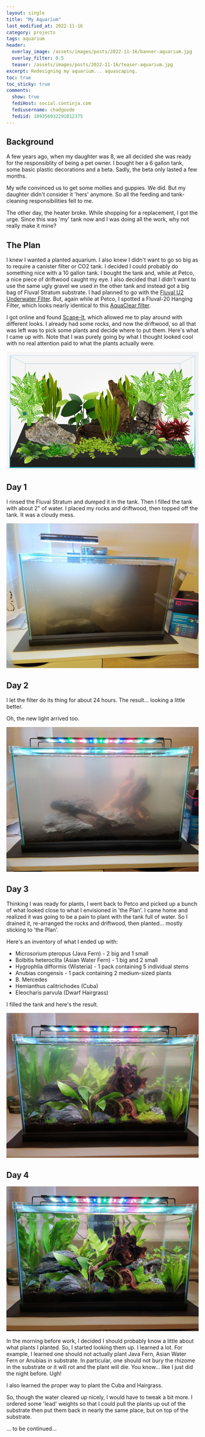 ```yaml
---
layout: single
title: "My Aquarium"
last_modified_at: 2022-11-16
category: projects
tags: aquarium
header:
  overlay_image: /assets/images/posts/2022-11-16/banner-aquarium.jpg
  overlay_filter: 0.5
  teaser: /assets/images/posts/2022-11-16/teaser-aquarium.jpg
excerpt: Redesigning my aquarium... aquascaping.
toc: true
toc_sticky: true
comments:
  show: true
  fediHost: social.continja.com
  fediusername: chadgoode
  fediid: 109356932291012375
---
```

## Background

A few years ago, when my daughter was 8, we all decided she was ready for the responsiblity of being a pet owner. I bought her a 6 gallon tank, some basic plastic decorations and a beta. Sadly, the beta only lasted a few months. 

My wife convinced us to get some mollies and guppies. We did. But my daughter didn't consider it 'hers' anymore. So all the feeding and tank-cleaning responsibilities fell to me.

The other day, the heater broke. While shopping for a replacement, I got the urge. Since this was 'my' tank now and I was doing all the work, why not really make it mine? 

## The Plan

I knew I wanted a planted aquarium. I also knew I didn't want to go so big as to require a canister filter or CO2 tank. I decided I could probably do something nice with a 10 gallon tank. I bought the tank and, while at Petco, a nice piece of driftwood caught my eye. I also decided that I didn't want to use the same ugly gravel we used in the other tank and instead got a big bag of Fluval Stratum substrate. I had planned to go with the [Fluval U2 Underwater Filter](https://www.amazon.com/Fluval-A470-U2-Underwater-Filter/dp/B001Q1HPGE). But, again while at Petco, I spotted a Fluval-20 Hanging Filter, which looks nearly identical to this [AquaClear filter](https://www.amazon.com/AquaClear-Power-Filter-20-Gallon-Aquariums/dp/B000260FVG).

I got online and found [Scape-It](https://scape-it.io/), which allowed me to play around with different looks. I already had some rocks, and now the driftwood, so all that was left was to pick some plants and decide where to put them. Here's what I came up with. Note that I was purely going by what I thought looked cool with no real attention paid to what the plants actually were.

<span style="align: center">![Aquascape Plan](/assets/images/posts/2022-11-16/aquarium_plan.png)</span>

## Day 1

I rinsed the Fluval Stratum and dumped it in the tank. Then I filled the tank with about 2" of water. I placed my rocks and driftwood, then topped off the tank. It was a cloudy mess.

<span style="align: center">![Aquarium - Day 1](/assets/images/posts/2022-11-16/aquarium_day1.jpg)</span>

## Day 2

I let the filter do its thing for about 24 hours. The result... looking a little better.

Oh, the new light arrived too.

<span style="align: center">![Aquarium - Day 2](/assets/images/posts/2022-11-16/aquarium_day2.jpg)</span>

## Day 3

Thinking I was ready for plants, I went back to Petco and picked up a bunch of what looked close to what I envisioned in 'the Plan'. I came home and realized it was going to be a pain to plant with the tank full of water. So I drained it, re-arranged the rocks and driftwood, then planted... mostly sticking to 'the Plan'.

Here's an inventory of what I ended up with:

* Microsorium pteropus (Java Fern) - 2 big and 1 small
* Bolbitis heteroclita (Asian Water Fern) - 1 big and 2 small
* Hygrophlia difformis (Wisteria) - 1 pack containing 5 individual stems
* Anubias congensis - 1 pack containing 2 medium-sized plants
* B. Mercedes
* Hemianthus calitrichodes (Cuba)
* Eleocharis parvula (Dwarf Hairgrass)

I filled the tank and here's the result.

<span style="align: center">![Aquarium - Day 3](/assets/images/posts/2022-11-16/aquarium_day3.jpg)</span>

## Day 4

<span style="align: center">![Aquarium - Day 4](/assets/images/posts/2022-11-16/aquarium_day4.jpg)</span>

In the morning before work, I decided I should probably know a little about what plants I planted. So, I started looking them up. I learned a lot. For example, I learned one should not actually plant Java Fern, Asian Water Fern or Anubias in substrate. In particular, one should not bury the rhizome in the substrate or it will rot and the plant will die. You know... like I just did the night before. Ugh!

I also learned the proper way to plant the Cuba and Hairgrass. 

So, though the water cleared up nicely, I would have to tweak a bit more. I ordered some 'lead' weights so that I could pull the plants up out of the substrate then put them back in nearly the same place, but on top of the substrate. 




... to be continued...






